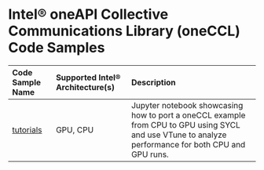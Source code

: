 # Intel® oneAPI Collective Communications Library (oneCCL) Code Samples

| Code Sample Name       | Supported Intel® Architecture(s) | Description
|:---                    |:---                              |:---
| [tutorials](tutorials) | GPU, CPU                         | Jupyter notebook showcasing how to port a oneCCL example from CPU to GPU using SYCL and use VTune to analyze performance for both CPU and GPU runs. |
